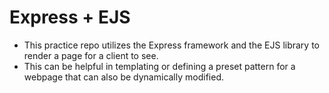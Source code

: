 # Express + EJS

- This practice repo utilizes the Express framework and the EJS library to render a page for a client to see.
- This can be helpful in templating or defining a preset pattern for a webpage that can also be dynamically modified.
